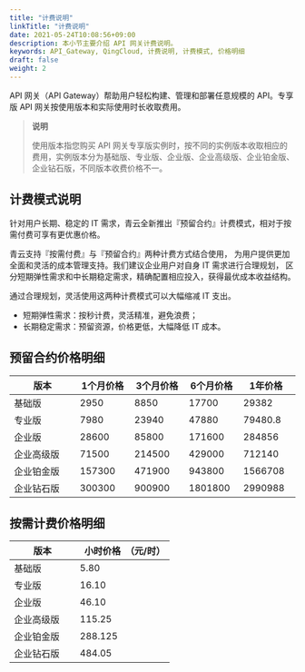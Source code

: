 ```yaml
---
title: "计费说明"
linkTitle: "计费说明"
date: 2021-05-24T10:08:56+09:00
description: 本小节主要介绍 API 网关计费说明。 
keywords: API_Gateway, QingCloud, 计费说明, 计费模式, 价格明细
draft: false
weight: 2
---
```


API 网关（API Gateway）帮助用户轻松构建、管理和部署任意规模的 API。专享版 API 网关按使用版本和实际使用时长收取费用。

> **说明**
>
> 使用版本指您购买 API 网关专享版实例时，按不同的实例版本收取相应的费用，实例版本分为基础版、专业版、企业版、企业高级版、企业铂金版、企业钻石版，不同版本收费价格不一。

## 计费模式说明

针对用户长期、稳定的 IT 需求，青云全新推出『预留合约』计费模式，相对于按需付费可享有更优惠价格。

青云支持『按需付费』与『预留合约』两种计费方式结合使用， 为用户提供更加全面和灵活的成本管理支持。我们建议企业用户对自身 IT 需求进行合理规划， 区分短期弹性需求和中长期稳定需求，精确配置相应投入，获得最优成本收益结构。

通过合理规划，灵活使用这两种计费模式可以大幅缩减 IT 支出。

- 短期弹性需求：按秒计费，灵活精准，避免浪费；
- 长期稳定需求：预留资源，价格更低，大幅降低 IT 成本。

## 预留合约价格明细

| <span style="display:inline-block;width:100px">版本</span> | <span style="display:inline-block;width:80px">1个月价格</span> | <span style="display:inline-block;width:80px">3个月价格</span> | <span style="display:inline-block;width:80px">6个月价格</span> | <span style="display:inline-block;width:80px">1年价格</span> | <span style="display:inline-block;width:80px">2年价格</span> | <span style="display:inline-block;width:80px">3年价格</span> | <span style="display:inline-block;width:80px">4年价格</span> | <span style="display:inline-block;width:80px">5年价格</span> |
| ---------------------------------------------------------- | ------------------------------------------------------------ | ------------------------------------------------------------ | ------------------------------------------------------------ | ------------------------------------------------------------ | ------------------------------------------------------------ | ------------------------------------------------------------ | ------------------------------------------------------------ | ------------------------------------------------------------ |
| 基础版                                                     | 2950                                                         | 8850                                                         | 17700                                                        | 29382                                                        | 49560                                                        | 63720                                                        | 77880                                                        | 88500                                                        |
| 专业版                                                     | 7980                                                         | 23940                                                        | 47880                                                        | 79480.8                                                      | 134064                                                       | 172368                                                       | 210672                                                       | 239400                                                       |
| 企业版                                                     | 28600                                                        | 85800                                                        | 171600                                                       | 284856                                                       | 480480                                                       | 617760                                                       | 755040                                                       | 858000                                                       |
| 企业高级版                                                 | 71500                                                        | 214500                                                       | 429000                                                       | 712140                                                       | 1201200                                                      | 1544400                                                      | 1887600                                                      | 2145000                                                      |
| 企业铂金版                                                 | 157300                                                       | 471900                                                       | 943800                                                       | 1566708                                                      | 2642640                                                      | 3397680                                                      | 4907760                                                      | 5577000                                                      |
| 企业钻石版                                                 | 300300                                                       | 900900                                                       | 1801800                                                      | 2990988                                                      | 5045040                                                      | 6486480                                                      | 7927920                                                      | 20910960                                                     |



## 按需计费价格明细

| <span style="display:inline-block;width:100px">版本</span> | <span style="display:inline-block;width:80px">小时价格</span>（元/时） |
| ---------------------------------------------------------- | ------------------------------------------------------------ |
| 基础版                                                     | 5.80                                                         |
| 专业版                                                     | 16.10                                                        |
| 企业版                                                     | 46.10                                                        |
| 企业高级版                                                 | 115.25                                                       |
| 企业铂金版                                                 | 288.125                                                      |
| 企业钻石版                                                 | 484.05                                                       |
